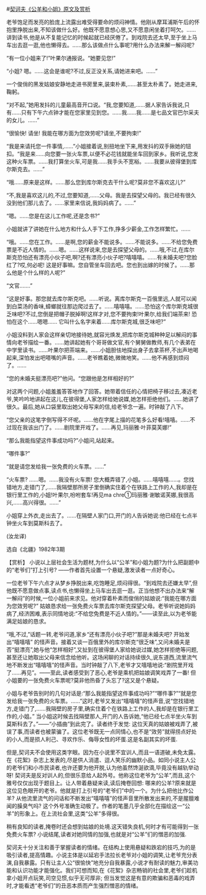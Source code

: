 #[契诃夫《公羊和小姐》原文及赏析](https://www.vrrw.net/wx/15587.html)

老爷饱足而发亮的脸庞上流露出难受得要命的烦闷神情。他刚从摩耳浦斯午后的怀抱里挣脱出来,不知该做什么好。他既不愿意想心思,又不愿意闲坐着打呵欠。……讲到读书,他是从不复能记忆的时候起就已经厌倦了。到戏院去还太早,至于坐上马车出去逛一逛,他也懒得去。……那么该做点什么事呢?用什么办法来解一解闷呢?

“有一位小姐来了!”叶果尔通报说。“她要见您!”

“小姐? 嗯。……这会是谁呢?不过,反正没关系,请她进来吧。……”

一个俊俏的黑发姑娘安静地走进书房里来,装束朴素,……甚至太朴素了。她走进来,鞠躬。

“对不起,”她用发抖的儿童最高音开口说。“我,您要知道,……据人家告诉我说,只有……只有下午六点钟才能在您家里见到您。……我……我……是七品文官巴尔采夫的女儿。……”

“很愉快! 请坐! 我能在哪方面为您效劳呢?请坐,不要拘束!”

“我是来请托您一件事情,……”小姐接着说,别扭地坐下来,用发抖的双手揪她的钮扣。“我是来……向您要一张火车票,以便不必花钱就能坐车回到家乡。我听说,您发这种火车票。……我打算坐火车,可是我……我手头不宽裕。……我要从彼得堡到库尔斯克去。……”

“哦……原来是这样。……那么您到库尔斯克去干什么呢?莫非您不喜欢这儿?”

“不,我是喜欢这儿的,不过,您要知道,……父母。我是去探望父母的。我已经有很久没到他们那儿去了。……家里来信说,我妈妈病了。……”

“嗯。……您是在这儿工作呢,还是念书?”

小姐就讲了讲她在什么地方和什么人手下工作,挣多少薪金,工作怎样繁忙。……

“哦。……您在工作。……是啊,您的薪金不能说多。……不能说多。……不给您免费票是不近人情的。……嗯。……这样说来,您是去探望父母的。……哦,不过,在库尔斯克恐怕还有漂亮小伙子吧,啊?还有漂亮小伙子吧?嘻嘻嘻。……有未婚夫吧?您脸红了?哎,何必呢! 这是好事嘛。您自管坐车回去吧。您也到出嫁的时候了。……那么他是个什么样的人呢?”

“文官.……”

“这是好事。那您就去库尔斯克吧。……听说。离库尔斯克一百俄里远,人就可以闻到白菜汤的香味,蟑螂就往那边爬过去了。……嘻嘻嘻。……恐怕这个库尔斯克城很乏味吧?不过,您倒是把帽子脱掉啊!这样才对,您不要拘束!叶果尔,给我们端茶来! 恐怕在这个……嗯嗯…… 它叫什么名字来着……库尔斯克城,很乏味吧?”

小姐没料到人家会这样亲切地接待她,就容光焕发,把库尔斯克城种种足以解闷的事情向老爷描绘一番。……她讲起她有个哥哥做文官,有个舅舅做教师,有几个表弟在中学里读书。……叶果尔把茶端来。……小姐胆怯地探出身子去拿茶杯,不出声地喝起来,深怕发出吧嗒嘴的声音。……老爷瞧着她,微微地笑。……他不再感到烦闷了。……

“您的未婚夫挺漂亮吧?”他问。“您跟他是怎样相好的?”

对这两个问题,小姐羞羞答答地作了回答。她带着信任的心情把椅子移过去,凑近老爷,笑吟吟地讲起在这儿,在彼得堡,人家怎样给她说媒,她怎样拒绝他们。……她讲了很久。最后,她从口袋里取出她父母写来的信,给老爷念一遍。时钟敲了八下。

“您父亲的这笔字倒写得不坏呢。……他在字尾上描的花笔多么好看!嘻嘻。……不过现在我该出门了。……剧院里开戏了。……再见,玛丽雅·叶菲莫芙娜!”

“那么我能指望这件事成功吗?”小姐问,站起来。

“哪件事?”

“就是请您发给我一张免费的火车票。……”

“火车票? ……嗯。……我没有火车票! 您大概弄错了,小姐。……嘻嘻嘻……。您找错地方,走错门了,……我隔壁那所房子里倒确实住着个在铁路上工作的人,我却是在银行里工作的,小姐!叶果尔,吩咐套车!再见ma chre①玛丽雅·谢敏诺芙娜,我很高兴,……高兴得很。……”

小姐穿上外衣,走出去了。……在隔壁人家门口,开门的人告诉她说:他已经在七点半钟坐火车到莫斯科去了。

(汝龙译)

选自《北疆》1982年3期



【赏析】 小说以上层社会生活为题材,为什么以“公羊”和小姐为题?为什么把副题中的“老爷们”打上引号? ——作者首先设置一个悬疑,激发读者一点好奇心。

一位老爷下午六点才从梦乡挣脱出来,吃饱睡足,烦闷得很。“到戏院去还嫌太早”,但他既不愿意做点事,读点书,也懒得坐上马车出去逛一逛。正当他想不出办法来“解一解闷”的时候,一位小姐前来求见。他对穿着朴素而俊俏的姑娘说:“我能在哪方面为您效劳呢?” 姑娘恳求给一张免费火车票去库尔斯克探望父母。老爷听说她妈妈病了,经济困难,表示同情地说:“不给您免费是不近人情的。”——读至此,以为老爷能满足姑娘的恳求。

“哦,不过,”话题一转,老爷问道,家乡“还有漂亮小伙子吧?”那是未婚夫吧? 开始发出“嘻嘻嘻” 的怪声音。接着又谈一百俄里外的库尔斯克“很乏味”,又问未婚夫是否“挺漂亮”,她与他“怎样相好”,又扯到在彼得堡人家给她说过媒,她怎样拒绝等问题,甚至还让她取出父母来信念给他听。这场闲聊的对话持续很久,说东道西,流里流气地不断发出“嘻嘻嘻”的怪声音。当时钟敲了八下,老爷才又嘻嘻地说:“剧院里开戏了……再见”。——至此,读者感受到了恶心,老爷是乘机把姑娘调笑戏弄了一番! 但小姐要的一张免费火车票呢?莫非他热昏了头忘了?这又是个悬疑。

小姐与老爷告别时的几句对话是:“那么我能指望这件事成功吗?”“哪件事?”“就是您发给我一张免费的火车票。……”这时,老爷又发出“嘻嘻嘻”的怪声音,说“您找错地方,走错门了,……我隔壁的房子里,确实住着个在铁路上工作的人,我却是在银行里工作的,小姐。” 当小姐这时候去找隔壁那人,开门的人告诉她,“他已经七点半坐火车到莫斯科去了。”——“小插曲”到此完了。读者终于发觉: 这位天真的姑娘被戏弄了,被误了事,而读者也被蒙骗了。这位老爷既无一点同情心,也不是“效劳”就得捞点好处的小人,而是损人利己、寻欢作乐、侮辱女性的坏蛋.这是名副其实的坏蛋.

但是,契诃夫不会使用这类字眼。因为在小说里不宜训人,而且一语道破,未免太露。在《花絮》杂志上发表的,尽是供人消遣、逗人笑乐的幽默小品。如同小说主人公的老爷们和小市民读者,也许还要为他开脱,认为他虽然馋涎欲滴,毕竟没有越轨举动呀! 契诃夫是反对训人的,但很乐意给人起外号。他称这位老爷为“公羊”,而且,这个雅号仅仅出现于题目上。让人带着悬疑来读,读后掩卷回想: 哪来的公羊?原来就是这位见色眼开的老爷。他就是打上引号的“老爷们”中的一个。为什么把他比作公羊? 从他流里流气的问话和不断发出“嘻嘻嘻”的怪声音里所散发出来的,不是腥膻难闻的臊臭气吗? 这个外号准确生动极了。作者的笔墨几乎全部化在描绘这一“公羊”的形象上。在上流社会里,这类“公羊”多得很。

稍有良知的读者,掩卷时还会想到姑娘的处境.这天错失良机,何时才有可能得到一张免费火车票? 小说结尾,读者对她同情的加强,也就是对“公羊”们的憎恶的加强.

契诃夫十分关注和善于掌握读者的情绪。在结构上使用悬疑和跌宕的技巧,为的是吸引读者,提高情趣。小说主体是以延宕手法拉长老爷对小姐的调笑,让老爷充分表演,自我暴露。只有让主人公“很愉快”地充分自我暴露,小说才有耐读的魅力,审美功能和认识功能才能强化。我们可想而知,在《花絮》杂志畅销的社会里,老爷们趁机拿小姐开点玩笑,司空见惯,似乎无可厚非; 但当发觉这是有意的欺骗和恶毒的戏弄时,才能看透“老爷们”的丑恶本质而产生强烈憎恶的情绪。

